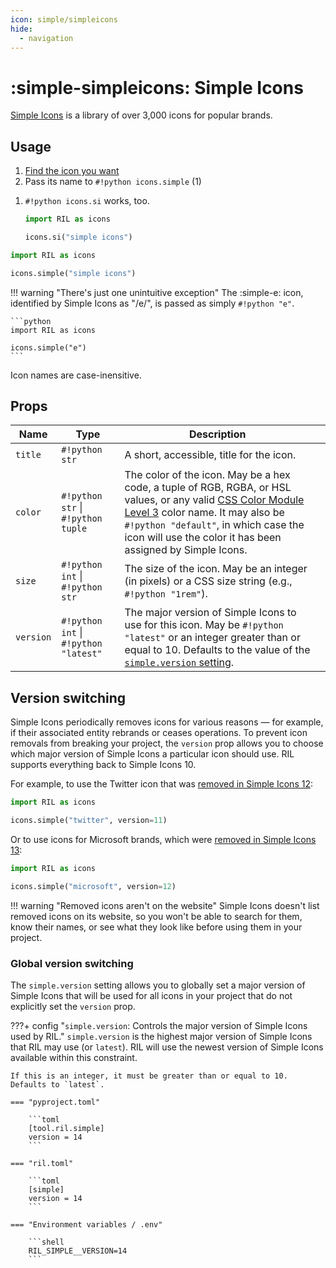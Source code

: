 ```yaml
---
icon: simple/simpleicons
hide:
  - navigation
---
```


# :simple-simpleicons: Simple Icons

[Simple Icons](https://simpleicons.org) is a library of over 3,000 icons for popular brands.

## Usage

<div class="annotate" markdown>

1. [Find the icon you want](https://simpleicons.org)
2. Pass its name to `#!python icons.simple` (1)

</div>

1. `#!python icons.si` works, too.

    ```python
    import RIL as icons
    
    icons.si("simple icons")
    ```

```python
import RIL as icons

icons.simple("simple icons")
```

!!! warning "There's just one unintuitive exception"
    The :simple-e: icon, identified by Simple Icons as "/e/", is passed as simply `#!python "e"`.

    ```python
    import RIL as icons

    icons.simple("e")
    ```

Icon names are case-inensitive.


## Props

| **Name**  | **Type**                              | **Description**                                                                                                                                                                                                                                                                                       |                                                                                                                                                                                                                                                                                            |
|-----------|---------------------------------------|-------------------------------------------------------------------------------------------------------------------------------------------------------------------------------------------------------------------------------------------------------------------------------------------------------|--------------------------------------------------------------------------------------------------------------------------------------------------------------------------------------------------------------------------------------------------------------------------------------------|
| `title`   | `#!python str`                        | A short, accessible, title for the icon.                                                                                                                                                                                                                                                              |                                                                                                                                                                                                                                                                                            |
| `color`   | `#!python str` \| `#!python tuple`    | The color of the icon. May be a hex code, a tuple of RGB, RGBA, or HSL values, or any valid [CSS Color Module Level 3](https://www.w3.org/TR/css-color-3/#svg-color) color name. It may also be `#!python "default"`, in which case the icon will use the color it has been assigned by Simple Icons. |                                                                                                                                                                                                                                                                                            |
| `size`    | `#!python int` \| `#!python str`      | The size of the icon. May be an integer (in pixels) or a CSS size string (e.g., `#!python "1rem"`).                                                                                                                                                                                                   |                                                                                                                                                                                                                                                                                            |
| `version` | `#!python int` \| `#!python "latest"` | The major version of Simple Icons to use for this icon. May be `#!python "latest"` or an integer greater than or equal to 10. Defaults to the value of the [`simple.version` setting](#global-version-switching).                                                                                     |                                                                                                                                                                                                                                                                                            |


## Version switching

Simple Icons periodically removes icons for various reasons — for example, if their associated entity rebrands
or ceases operations. To prevent icon removals from breaking your project, the `version` prop allows you to choose
which major version of Simple Icons a particular icon should use. RIL supports everything
back to Simple Icons 10.

For example, to use the Twitter icon that
was [removed in Simple Icons 12](https://github.com/simple-icons/simple-icons/pull/9748):

```python
import RIL as icons

icons.simple("twitter", version=11)
```

Or to use icons for Microsoft brands, which
were [removed in Simple Icons 13](https://github.com/simple-icons/simple-icons/pull/10019):

```python
import RIL as icons

icons.simple("microsoft", version=12)
```

!!! warning "Removed icons aren't on the website"
    Simple Icons doesn't list removed icons on its website, so you won't be able to search for them, know their names,
    or see what they look like before using them in your project.

### Global version switching

The `simple.version` setting allows you to globally set a major version of Simple Icons that will be used for all icons
in your project
that do not explicitly set the `version` prop.

???+ config "`simple.version`: Controls the major version of Simple Icons used by RIL."
    `simple.version` is the highest major version of Simple Icons that RIL may use (or `latest`). RIL
    will use the newest version of Simple Icons available within this constraint.

    If this is an integer, it must be greater than or equal to 10. Defaults to `latest`.

    === "pyproject.toml"

        ```toml
        [tool.ril.simple]
        version = 14
        ```

    === "ril.toml"

        ```toml
        [simple]
        version = 14
        ```

    === "Environment variables / .env"

        ```shell
        RIL_SIMPLE__VERSION=14
        ```

